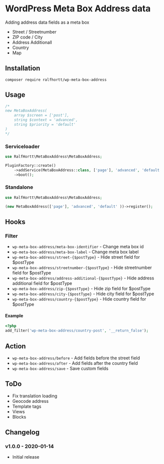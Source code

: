 # WordPress Meta Box Address data

Adding address data fields as a meta box

- Street / Streetnumber
- ZIP code / City
- Address Additionall
- Country
- Map

## Installation

`composer require ralfhortt/wp-meta-box-address`

## Usage

```php
/*
new MetaBoxAddress(
    array $screen = ['post'],
    string $context = 'advanced',
    string $priority = 'default'
)
*/
```

### Serviceloader

```php
use RalfHortt\MetaBoxAddress\MetaBoxAddress;

PluginFactory::create()
    ->addService(MetaBoxAddress::class, ['page'], 'advanced', 'default')
    ->boot();
```

### Standalone

```php
use RalfHortt\MetaBoxAddress\MetaBoxAddress;

(new MetaBoxAddress(['page'], 'advanced', 'default' ))->register();
```

## Hooks

### Filter

- `wp-meta-box-address/meta-box-identifier` - Change meta box id
- `wp-meta-box-address/meta-box-label` - Change meta box label
- `wp-meta-box-address/street-{$postType}` - Hide street field for \$postType
- `wp-meta-box-address/streetnumber-{$postType}` - Hide streetnumber field for \$postType
- `wp-meta-box-address/address-additional-{$postType}` - Hide address additional field for \$postType
- `wp-meta-box-address/zip-{$postType}` - Hide zip field for \$postType
- `wp-meta-box-address/city-{$postType}` - Hide city field for \$postType
- `wp-meta-box-address/country-{$postType}` - Hide country field for \$postType

#### Example

```php
<?php
add_filter('wp-meta-box-address/country-post', '__return_false');
```

## Action

- `wp-meta-box-address/before` - Add fields before the street field
- `wp-meta-box-address/after` - Add fields after the country field
- `wp-meta-box-address/save` - Save custom fields

## ToDo

- Fix translation loading
- Geocode address
- Template tags
- Views
- Blocks

## Changelog

### v1.0.0 - 2020-01-14

- Initial release
